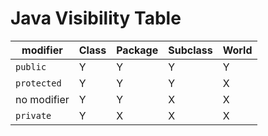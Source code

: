 # Java Visibility Table

| modifier | Class | Package | Subclass | World |
|----------|---------|-------|----------|-------|
| `public`   |    Y    |   Y   |    Y     | Y     |
| `protected`| Y | Y | Y | X |
| no modifier| Y | Y | X | X |
| `private`  | Y | X | X | X |